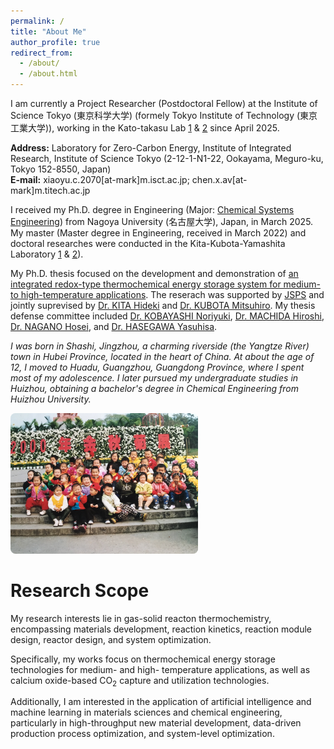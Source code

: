 ```yaml
---
permalink: /
title: "About Me"
author_profile: true
redirect_from: 
  - /about/
  - /about.html
---
```

I am currently a Project Researcher (Postdoctoral Fellow) at the Institute of Science Tokyo (東京科学大学) (formely Tokyo Institute of Technology (東京工業大学)), working in the Kato-takasu Lab [1](https://kato.zc.iir.titech.ac.jp/jp/index.html) & [2](https://sites.google.com/view/takasu-lab/) since April 2025. 

**Address:** Laboratory for Zero-Carbon Energy, Institute of Integrated Research, Institute of Science Tokyo (2-12-1-N1-22, Ookayama, Meguro-ku, Tokyo 152-8550, Japan)  
**E-mail:** xiaoyu.c.2070[at-mark]m.isct.ac.jp; chen.x.av[at-mark]m.titech.ac.jp

I received my Ph.D. degree in Engineering (Major: [Chemical Systems Engineering](https://www.material.nagoya-u.ac.jp/Chemical_Systems.html)) from Nagoya University (名古屋大学), Japan, in March 2025. My master (Master degree in Engineering, received in March 2022) and doctoral researches were conducted in the Kita-Kubota-Yamashita Laboratory [1](https://www.material.nagoya-u.ac.jp/nuce/L17/index.html) & [2](https://kubotam.jimdofree.com/)). 

My Ph.D. thesis focused on the development and demonstration of [an integrated redox-type thermochemical energy storage system for medium- to high-temperature applications](files/PhD_thesis.pdf). The reserach was supported by [JSPS](https://kaken.nii.ac.jp/ja/grant/KAKENHI-PROJECT-23KJ1071) and jointly suprevised by [Dr. KITA Hideki](https://profs.provost.nagoya-u.ac.jp/html/100006380_ja.html) and [Dr. KUBOTA Mitsuhiro](https://profs.provost.nagoya-u.ac.jp/html/100002055_en.html). My thesis defense committee included [Dr. KOBAYASHI Noriyuki](https://profs.provost.nagoya-u.ac.jp/html/100001833_en.html), [Dr. MACHIDA Hiroshi](https://profs.provost.nagoya-u.ac.jp/html/100002257_en.html), [Dr. NAGANO Hosei](https://profs.provost.nagoya-u.ac.jp/html/100002226_en.html), and [Dr. HASEGAWA Yasuhisa](https://profs.provost.nagoya-u.ac.jp/html/100001973_en.html). 

*I was born in Shashi, Jingzhou, a charming riverside (the Yangtze River) town in Hubei Province, located in the heart of China. At about the age of 12, I moved to Huadu, Guangzhou, Guangdong Province, where I spent most of my adolescence. I later pursued my undergraduate studies in Huizhou, obtaining a bachelor's degree in Chemical Engineering from Huizhou University.*

<a href="/images/childhood.JPG" target="_blank">
  <img src="/images/childhood.JPG" alt="childhood" width="300" style="border-radius: 8px;">
</a>


Research Scope
======
My research interests lie in gas-solid reacton thermochemistry, encompassing materials development, reaction kinetics, reaction module design, reactor design, and system optimization. 

Specifically, my works focus on thermochemical energy storage technologies for medium- and high- temperature applications, as well as calcium oxide-based CO<sub>2</sub> capture and utilization technologies. 

Additionally, I am interested in the application of artificial intelligence and machine learning in materials sciences and chemical engineering, particularly in high-throughput new material development, data-driven production process optimization, and system-level optimization.
